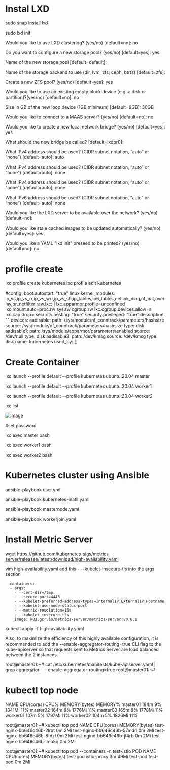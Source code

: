 # Instal LXD
 
sudo snap install lxd
 
 sudo lxd init
 
 Would you like to use LXD clustering? (yes/no) [default=no]: no
 
Do you want to configure a new storage pool? (yes/no) [default=yes]: yes

Name of the new storage pool [default=default]:

Name of the storage backend to use (dir, lvm, zfs, ceph, btrfs) [default=zfs]:

Create a new ZFS pool? (yes/no) [default=yes]: yes

Would you like to use an existing empty block device (e.g. a disk or partition)?(yes/no) [default=no]: no

Size in GB of the new loop device (1GB minimum) [default=9GB]: 30GB

Would you like to connect to a MAAS server? (yes/no) [default=no]: no

Would you like to create a new local network bridge? (yes/no) [default=yes]: yes

What should the new bridge be called? [default=lxdbr0]:

What IPv4 address should be used? (CIDR subnet notation, “auto” or “none”) [default=auto]: auto

What IPv4 address should be used? (CIDR subnet notation, “auto” or “none”) [default=auto]: none

What IPv4 address should be used? (CIDR subnet notation, “auto” or “none”) [default=auto]: none

What IPv6 address should be used? (CIDR subnet notation, “auto” or “none”) [default=auto]: none

Would you like the LXD server to be available over the network? (yes/no) [default=no]:

Would you like stale cached images to be updated automatically? (yes/no) [default=yes]: yes

Would you like a YAML "lxd init" preseed to be printed? (yes/no) [default=no]: no


# profile create

lxc profile create kubernetes
lxc profile edit kubernetes

#config:
  boot.autostart: "true"
  linux.kernel_modules: ip_vs,ip_vs_rr,ip_vs_wrr,ip_vs_sh,ip_tables,ip6_tables,netlink_diag,nf_nat,overlay,br_netfilter
  raw.lxc: |
    lxc.apparmor.profile=unconfined
    lxc.mount.auto=proc:rw sys:rw cgroup:rw
    lxc.cgroup.devices.allow=a
    lxc.cap.drop=
  security.nesting: "true"
  security.privileged: "true"
description: ""
devices:
  aadisable:
    path: /sys/module/nf_conntrack/parameters/hashsize
    source: /sys/module/nf_conntrack/parameters/hashsize
    type: disk
  aadisable1:
    path: /sys/module/apparmor/parameters/enabled
    source: /dev/null
    type: disk
  aadisable3:
    path: /dev/kmsg
    source: /dev/kmsg
    type: disk
name: kubernetes
used_by: []

# Create Container

lxc launch --profile default --profile kubernetes ubuntu:20.04 master

lxc launch --profile default --profile kubernetes ubuntu:20.04 worker1

lxc launch --profile default --profile kubernetes ubuntu:20.04 worker2

lxc list


![image](https://user-images.githubusercontent.com/71640997/192134252-08a6d79c-0340-4d33-80b8-de5200d36f72.png)


#set password

lxc exec master bash

lxc exec worker1 bash

lxc exec worker2 bash

# Kubernetes cluster using Ansible

ansible-playbook user.yml

ansible-playbook kubernetes-inatll.yaml

ansible-playbook masternode.yaml

ansible-playbook workerjoin.yaml

# Install Metric Server
wget https://github.com/kubernetes-sigs/metrics-server/releases/latest/download/high-availability.yaml

vim high-availability.yaml
add this - --kubelet-insecure-tls into the args section 

      containers:
      - args:
        - --cert-dir=/tmp
        - --secure-port=4443
        - --kubelet-preferred-address-types=InternalIP,ExternalIP,Hostname
        - --kubelet-use-node-status-port
        - --metric-resolution=15s
        - --kubelet-insecure-tls
        image: k8s.gcr.io/metrics-server/metrics-server:v0.6.1

kubectl apply -f high-availability.yaml

Also, to maximize the efficiency of this highly available configuration, it is recommended to add the --enable-aggregator-routing=true CLI flag to the kube-apiserver so that requests sent to Metrics Server are load balanced between the 2 instances.

root@master01:~# cat /etc/kubernetes/manifests/kube-apiserver.yaml | grep aggregator
    - --enable-aggregator-routing=true
root@master01:~#

# kubectl top node
NAME       CPU(cores)   CPU%   MEMORY(bytes)   MEMORY%
master01   184m         9%     1841Mi          11%
master02   164m         8%     1776Mi          11%
master03   165m         8%     1778Mi          11%
worker01   107m         5%     1797Mi          11%
worker02   104m         5%     1826Mi          11%

root@master01:~# kubectl top pod
NAME                         CPU(cores)   MEMORY(bytes)
test-nginx-bb646c46b-2lrxt   0m           2Mi
test-nginx-bb646c46b-57mdn   0m           2Mi
test-nginx-bb646c46b-8tdzl   0m           2Mi
test-nginx-bb646c46b-jf4rb   0m           2Mi
test-nginx-bb646c46b-lmb5q   0m           2Mi

root@master01:~# kubectl top pod --containers -n test-istio
POD        NAME          CPU(cores)   MEMORY(bytes)
test-pod   istio-proxy   3m           49Mi
test-pod   test-pod      0m           2Mi


 

